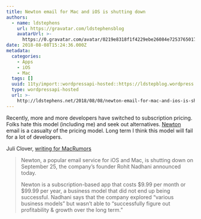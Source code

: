 ```yaml
---
title: Newton email for Mac and iOS is shutting down
authors:
  - name: ldstephens
    url: https://gravatar.com/ldstephensblog
    avatarUrl: >-
      https://0.gravatar.com/avatar/0219e8318f1f4229ebe26084e7253765017f43ca0c631be37dc6d0b8ad6e40a4?s=96&d=identicon&r=G
date: 2018-08-08T15:24:36.000Z
metadata:
  categories:
    - Apps
    - iOS
    - Mac
  tags: []
  uuid: 11ty/import::wordpressapi-hosted::https://ldstepblog.wordpress.com/?p=1509
  type: wordpressapi-hosted
  url: >-
    http://ldstephens.net/2018/08/08/newton-email-for-mac-and-ios-is-shutting-down/
---
```

Recently, more and more developers have switched to subscription pricing. Folks hate this model (including me) and seek out alternatives. [Newton](https://newtonhq.com) email is a casualty of the pricing model. Long term I think this model will fail for a lot of developers.

Juli Clover, [writing for MacRumors](https://www.macrumors.com/2018/08/07/newton-email-app-shutting-down-september/)

> Newton, a popular email service for iOS and Mac, is shutting down on September 25, the company’s founder Rohit Nadhani announced today.
> 
> Newton is a subscription-based app that costs $9.99 per month or $99.99 per year, a business model that did not end up being successful. Nadhani says that the company explored “various business models” but wasn’t able to “successfully figure out profitability & growth over the long term.”